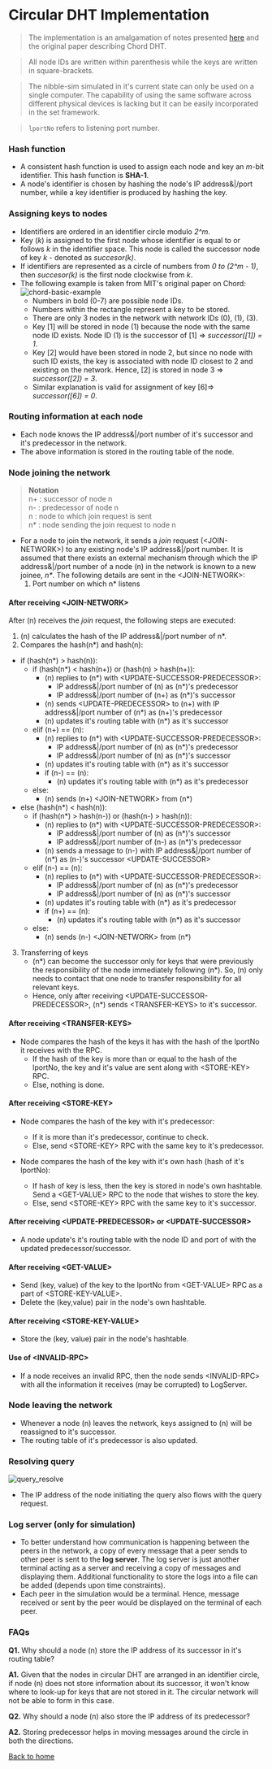 # Circular DHT Implementation

> The implementation is an amalgamation of notes presented [here](./circ_dht.md) and the original paper describing Chord DHT.

> All node IDs are written within parenthesis while the keys are written in square-brackets.

> The nibble-sim simulated in it's current state can only be used on a single computer. The capability of using the same software across different physical devices is lacking but it can be easily incorporated in the set framework.

> `lportNo` refers to listening port number.

### Hash function
- A consistent hash function is used to assign each node and key an *m*-bit identifier. This hash function is **SHA-1**.
- A node's identifier is chosen by hashing the node's IP address&|/port number, while a key identifier is produced by hashing the key.

### Assigning keys to nodes
- Identifiers are ordered in an identifier circle modulo *2^m*.
- Key (*k*) is assigned to the first node whose identifier is equal to or follows *k* in the identifier space. This node is called the successor node of key *k* - denoted as *succesor(k)*.
- If identifiers are represented as a circle of numbers from *0 to (2^m - 1)*, then *succesor(k)* is the first node clockwise from *k*.
- The following example is taken from MIT's original paper on Chord:
![chord-basic-example](./images/chord_identifier_circle_eg.png)
    - Numbers in bold (0-7) are possible node IDs.
    - Numbers within the rectangle represent a key to be stored.
    - There are only 3 nodes in the network with network IDs (0), (1), (3).
    - Key [1] will be stored in node (1) because the node with the same node ID exists. Node ID (1) is the successor of [1] => *successor([1]) = 1*.
    - Key [2] would have been stored in node 2, but since no node with such ID exists, the key is associated with node ID closest to 2 and existing on the network. Hence, [2] is stored in node 3 => *successor([2]) = 3*.
    - Similar explanation is valid for assignment of key [6]=> *successor([6]) = 0*.

### Routing information at each node
- Each node knows the IP address&|/port number of it's successor and it's predecessor in the network.
- The above information is stored in the routing table of the node.

### Node joining the network
> **Notation** <br>
n+ : successor of node n <br>
n- : predecessor of node n <br>
n : node to which join request is sent <br>
n* : node sending the join request to node n
- For a node to join the network, it sends a *join* request (<JOIN-NETWORK\>) to any existing node's IP address&|/port number. It is assumed that there exists an external mechanism through which the IP address&|/port number of a node (n) in the network is known to a new joinee, *n\**. The following details are sent in the <JOIN-NETWORK\>:
    1. Port number on which n* listens

#### After receiving <JOIN-NETWORK\>
After (n) receives the *join* request, the following steps are executed:
1. (n) calculates the hash of the IP address&|/port number of n*.
2. Compares the hash(n*) and hash(n):
- if (hash(n*) > hash(n)):
    - if (hash(n*) < hash(n+)) or (hash(n) > hash(n+)):
        - (n) replies to (n*) with <UPDATE-SUCCESSOR-PREDECESSOR\>:
            - IP address&|/port number of (n) as (n*)'s predecessor
            - IP address&|/port number of (n+) as (n*)'s successor
        - (n) sends <UPDATE-PREDECESSOR\> to (n+) with IP address&|/port number of (n*) as (n+)'s predecessor 
        - (n) updates it's routing table with (n*) as it's successor
    - elif (n+) == (n):
        - (n) replies to (n*) with <UPDATE-SUCCESSOR-PREDECESSOR\>:
            - IP address&|/port number of (n) as (n*)'s predecessor
            - IP address&|/port number of (n) as (n*)'s successor
        - (n) updates it's routing table with (n*) as it's successor
        - if (n-) == (n):
            - (n) updates it's routing table with (n*) as it's predecessor
    - else:
        - (n) sends (n+) <JOIN-NETWORK\> from (n*)
- else (hash(n*) < hash(n)):
    - if (hash(n*) > hash(n-)) or (hash(n-) > hash(n)):
        - (n) replies to (n*) with <UPDATE-SUCCESSOR-PREDECESSOR\>:
            - IP address&|/port number of (n) as (n*)'s successor
            - IP address&|/port number of (n-) as (n*)'s predecessor
        - (n) sends a message to (n-) with IP address&|/port number of (n*) as (n-)'s successor <UPDATE-SUCCESSOR\>
    - elif (n-) == (n):
        - (n) replies to (n*) with <UPDATE-SUCCESSOR-PREDECESSOR\>:
            - IP address&|/port number of (n) as (n*)'s predecessor
            - IP address&|/port number of (n) as (n*)'s successor
        - (n) updates it's routing table with (n*) as it's predecessor
        - if (n+) == (n):
            - (n) updates it's routing table with (n*) as it's successor
    - else:
        - (n) sends (n-) <JOIN-NETWORK\> from (n*)
3. Transferring of keys
    - (n*) can become the successor only for keys that were previously the responsibility of the node immediately following (n*). So, (n) only needs to contact that one node to transfer responsibility for all relevant keys.
    - Hence, only after receiving <UPDATE-SUCCESSOR-PREDECESSOR\>, (n*) sends <TRANSFER-KEYS\> to it's successor.

#### After receiving <TRANSFER-KEYS\>
- Node compares the hash of the keys it has with the hash of the lportNo it receives with the RPC.
    - If the hash of the key is more than or equal to the hash of the lportNo, the key and it's value are sent along with <STORE-KEY\> RPC.
    - Else, nothing is done.

#### After receiving <STORE-KEY\>
- Node compares the hash of the key with it's predecessor:
    - If it is more than it's predecessor, continue to check.
    - Else, send <STORE-KEY\> RPC with the same key to it's predecessor.

- Node compares the hash of the key with it's own hash (hash of it's lportNo):
    - If hash of key is less, then the key is stored in node's own hashtable. Send a <GET-VALUE\> RPC to the node that wishes to store the key.
    - Else, send <STORE-KEY\> RPC with the same key to it's successor.

#### After receiving <UPDATE-PREDECESSOR\> or <UPDATE-SUCCESSOR\> 
- A node update's it's routing table with the node ID and port of with the updated predecessor/successor.

#### After receiving <GET-VALUE\>
- Send (key, value) of the key to the lportNo from <GET-VALUE\> RPC as a part of <STORE-KEY-VALUE\>.
- Delete the (key,value) pair in the node's own hashtable.

#### After receiving <STORE-KEY-VALUE\>
- Store the (key, value) pair in the node's hashtable.

#### Use of <INVALID-RPC\>
- If a node receives an invalid RPC, then the node sends <INVALID-RPC\> with all the information it receives (may be corrupted) to LogServer. 

### Node leaving the network
- Whenever a node (n) leaves the network, keys assigned to (n) will be reassigned to it's successor.
- The routing table of it's predecessor is also updated.

### Resolving query
![query_resolve](./images/query_resolve.jpg)
- The IP address of the node initiating the query also flows with the query request.

### Log server (only for simulation)
- To better understand how communication is happening between the peers in the network, a copy of every message that a peer sends to other peer is sent to the **log server**. The log server is just another terminal acting as a server and receiving a copy of messages and displaying them. Additional functionality to store the logs into a file can be added (depends upon time constraints).
- Each peer in the simulation would be a terminal. Hence, message received or sent by the peer would be displayed on the terminal of each peer.

### FAQs
**Q1.** Why should a node (n) store the IP address of its successor in it's routing table?

**A1.** Given that the nodes in circular DHT are arranged in an identifier circle, if node (n) does not store information about its successor, it won't know where to look-up for keys that are not stored in it. The circular network will not be able to form in this case.

**Q2.** Why should a node (n) also store the IP address of its predecessor?

**A2.** Storing predecessor helps in moving messages around the circle in both the directions.

[Back to home](./Home.md)